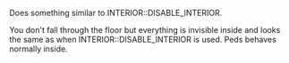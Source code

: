Does something similar to INTERIOR::DISABLE_INTERIOR.

You don't fall through the floor but everything is invisible inside and looks the same as when INTERIOR::DISABLE_INTERIOR is used. Peds behaves normally inside. 